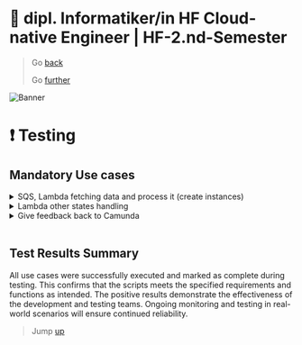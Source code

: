 # :ticket: dipl. Informatiker/in HF Cloud-native Engineer | HF-2.nd-Semester

> Go [back](/pages/implementation.md)
>
> Go [further](/pages/sources.md)

![Banner](/img/banner_testing.png)

# :exclamation: Testing

## Mandatory Use cases

<details><summary>SQS, Lambda fetching data and process it (create instances)</summary>

### Is my Lambda function able to fetch data from SQS?

- [ ] NO

- [x] YES

![CloudWatch](/img/testing/cloudwatch_some_entry.png)
*Figure 14*

<br>

### Does my Lambda function process the given data?

- [ ] NO

- [x] YES

![CloudWatch](/img/testing/cloudwatch_usecase_successfully.png)
*Figure 15*

<br>

### Is the EC2 instance running?

- [ ] NO

- [x] YES

![EC2](/img/testing/ec2_usecase_created.png)
*Figure 16*

![EC2](/img/testing/ec2_usecase_running.png)
*Figure 17*

<br>

### Has the EC2 instance a security group?

- [ ] NO

- [x] YES

![EC2](/img/testing/ec2_security.png)
*Figure 18*

<br>

### Is the EC2 instance public available?

- [ ] NO

- [x] YES

![EC2](/img/testing/ec2_public_web.png)
*Figure 19*

</details>

<details><summary>Lambda other states handling</summary>

### Is my Lambda function to handle different "state" status of [present, deleted, stopped, restarted, start]

- [ ] NO

- [x] YES

<br>

#### Deleted
![EC2](/img/testing/ec2_terminated.png)
*Figure 20*

![EC2](/img/testing/ec2_terminated_2.png)
*Figure 21*

<br>

#### Stopped
![EC2](/img/testing/ec2_stopped.png)
*Figure 22*

![EC2](/img/testing/ec2_stopped_2.png)
*Figure 23*

<br>

#### Restarted
![EC2](/img/testing/ec2_restarted.png)
*Figure 24*

<br>

#### Start
![EC2](/img/testing/ec2_start.png)
*Figure 25*

![EC2](/img/testing/ec2_start_2.png)
*Figure 26*

</details>

<details><summary>Give feedback back to Camunda</summary>

### Can I give a feedback to Camunda to continue the BPM process?

- [ ] NO

- [x] YES

Check [here](/docs/pyzeebe.py) the needed Python script

![Pyzeebe](/img/testing/pyzeebe.png)
*Figure 27*

</details>

<br>

## Test Results Summary

All use cases were successfully executed and marked as complete during testing. This confirms that the scripts meets the specified requirements and functions as intended. The positive results demonstrate the effectiveness of the development and testing teams. Ongoing monitoring and testing in real-world scenarios will ensure continued reliability.

> Jump [up](#🎫-dipl-informatikerin-hf-cloud-native-engineer--hf-2nd-semester)